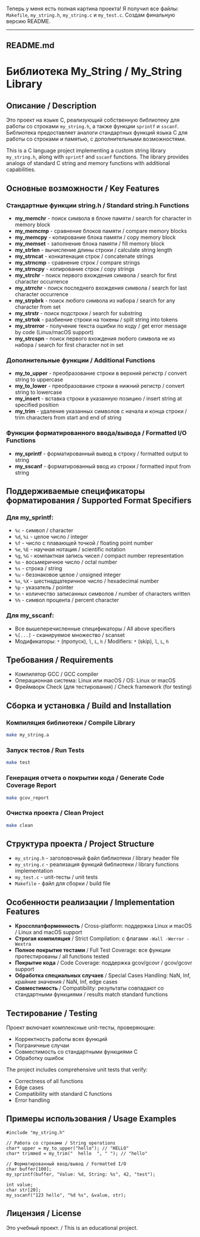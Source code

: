 Теперь у меня есть полная картина проекта! Я получил все файлы: `Makefile`, `my_string.h`, `my_string.c` и `my_test.c`. Создам финальную версию README.

---

## **README.md**

# Библиотека My_String / My_String Library

## Описание / Description

Это проект на языке C, реализующий собственную библиотеку для работы со строками `my_string.h`, а также функции `sprintf` и `sscanf`. Библиотека предоставляет аналоги стандартных функций языка C для работы со строками и памятью, с дополнительными возможностями.

This is a C language project implementing a custom string library `my_string.h`, along with `sprintf` and `sscanf` functions. The library provides analogs of standard C string and memory functions with additional capabilities.

## Основные возможности / Key Features

### Стандартные функции string.h / Standard string.h Functions
- **my_memchr** - поиск символа в блоке памяти / search for character in memory block
- **my_memcmp** - сравнение блоков памяти / compare memory blocks  
- **my_memcpy** - копирование блока памяти / copy memory block
- **my_memset** - заполнение блока памяти / fill memory block
- **my_strlen** - вычисление длины строки / calculate string length
- **my_strncat** - конкатенация строк / concatenate strings
- **my_strncmp** - сравнение строк / compare strings
- **my_strncpy** - копирование строк / copy strings
- **my_strchr** - поиск первого вхождения символа / search for first character occurrence
- **my_strrchr** - поиск последнего вхождения символа / search for last character occurrence
- **my_strpbrk** - поиск любого символа из набора / search for any character from set
- **my_strstr** - поиск подстроки / search for substring
- **my_strtok** - разбиение строки на токены / split string into tokens
- **my_strerror** - получение текста ошибки по коду / get error message by code (Linux/macOS support)
- **my_strcspn** - поиск первого вхождения любого символа не из набора / search for first character not in set

### Дополнительные функции / Additional Functions
- **my_to_upper** - преобразование строки в верхний регистр / convert string to uppercase
- **my_to_lower** - преобразование строки в нижний регистр / convert string to lowercase  
- **my_insert** - вставка строки в указанную позицию / insert string at specified position
- **my_trim** - удаление указанных символов с начала и конца строки / trim characters from start and end of string

### Функции форматированного ввода/вывода / Formatted I/O Functions
- **my_sprintf** - форматированный вывод в строку / formatted output to string
- **my_sscanf** - форматированный ввод из строки / formatted input from string

## Поддерживаемые спецификаторы форматирования / Supported Format Specifiers

### Для my_sprintf:
- `%c` - символ / character
- `%d`, `%i` - целое число / integer
- `%f` - число с плавающей точкой / floating point number
- `%e`, `%E` - научная нотация / scientific notation
- `%g`, `%G` - компактная запись чисел / compact number representation
- `%o` - восьмеричное число / octal number
- `%s` - строка / string
- `%u` - беззнаковое целое / unsigned integer
- `%x`, `%X` - шестнадцатеричное число / hexadecimal number
- `%p` - указатель / pointer
- `%n` - количество записанных символов / number of characters written
- `%%` - символ процента / percent character

### Для my_sscanf:
- Все вышеперечисленные спецификаторы / All above specifiers
- `%[...]` - сканируемое множество / scanset
- Модификаторы: `*` (пропуск), `l`, `L`, `h` / Modifiers: `*` (skip), `l`, `L`, `h`

## Требования / Requirements

- Компилятор GCC / GCC compiler
- Операционная система: Linux или macOS / OS: Linux or macOS
- Фреймворк Check (для тестирования) / Check framework (for testing)

## Сборка и установка / Build and Installation

### Компиляция библиотеки / Compile Library
```bash
make my_string.a
```

### Запуск тестов / Run Tests
```bash
make test
```

### Генерация отчета о покрытии кода / Generate Code Coverage Report
```bash
make gcov_report
```

### Очистка проекта / Clean Project
```bash
make clean
```

## Структура проекта / Project Structure

- `my_string.h` - заголовочный файл библиотеки / library header file
- `my_string.c` - реализация функций библиотеки / library functions implementation
- `my_test.c` - unit-тесты / unit tests
- `Makefile` - файл для сборки / build file

## Особенности реализации / Implementation Features

- **Кроссплатформенность** / Cross-platform: поддержка Linux и macOS / Linux and macOS support
- **Строгая компиляция** / Strict Compilation: с флагами `-Wall -Werror -Wextra`
- **Полное покрытие тестами** / Full Test Coverage: все функции протестированы / all functions tested
- **Покрытие кода** / Code Coverage: поддержка gcov/gcovr / gcov/gcovr support
- **Обработка специальных случаев** / Special Cases Handling: NaN, Inf, крайние значения / NaN, Inf, edge cases
- **Совместимость** / Compatibility: результаты совпадают со стандартными функциями / results match standard functions

## Тестирование / Testing

Проект включает комплексные unit-тесты, проверяющие:
- Корректность работы всех функций
- Пограничные случаи
- Совместимость со стандартными функциями C
- Обработку ошибок

The project includes comprehensive unit tests that verify:
- Correctness of all functions
- Edge cases
- Compatibility with standard C functions
- Error handling

## Примеры использования / Usage Examples

```
#include "my_string.h"

// Работа со строками / String operations
char* upper = my_to_upper("hello"); // "HELLO"
char* trimmed = my_trim("  hello  ", " "); // "hello"

// Форматированный ввод/вывод / Formatted I/O
char buffer[100];
my_sprintf(buffer, "Value: %d, String: %s", 42, "test");

int value;
char str[20];
my_sscanf("123 hello", "%d %s", &value, str);
```

## Лицензия / License

Это учебный проект. / This is an educational project.
